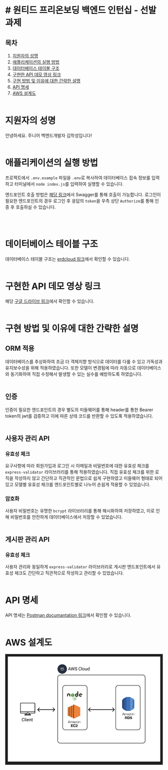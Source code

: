 # # 원티드 프리온보딩 백엔드 인턴십 - 선발 과제

## 목차

1. [지원자의 성명](#지원자의-성명)
2. [애플리케이션의 실행 방법](#애플리케이션의-실행-방법)
3. [데이터베이스 테이블 구조](#데이터베이스-테이블-구조)
4. [구현한 API 데모 영상 링크](#구현한-api-데모-영상-링크)
5. [구현 방법 및 이유에 대한 간략한 설명](#구현-방법-및-이유에-대한-간략한-설명)
6. [API 명세](#api-명세)
7. [AWS 설계도](#aws-설계도)
   <br/><br/>

# 지원자의 성명

안녕하세요. 주니어 백엔드개발자 김학성입니다!
<br/><br/>

# 애플리케이션의 실행 방법

프로젝트에서 `.env.example` 파일을 `.env`로 복사하여 데이터베이스 접속 정보를 입력하고 터미널에서 `node index.js`를 입력하여 실행할 수 있습니다.

엔드포인트 호출 방법은 [해당 링크](http://ec2-52-78-88-200.ap-northeast-2.compute.amazonaws.com/docs)에서 Swagger를 통해 호출이 가능합니다.
로그인이 필요한 엔드포인트의 경우 로그인 후 응답의 `token`을 우측 상단 `Authorize`를 통해 인증 후 호출하실 수 있습니다.

<br/><br/>

# 데이터베이스 테이블 구조

데이터베이스 테이블 구조는 [erdcloud 링크](https://www.erdcloud.com/d/bNwfRxD7AKENWqf3q)에서 확인할 수 있습니다.
<br/><br/>

# 구현한 API 데모 영상 링크

해당 [구글 드라이브 링크](https://drive.google.com/file/d/1ci9tEtv15mB55JxGilKShtZ74UpTELNu/view)에서 확인할 수 있습니다.
<br/><br/>

# 구현 방법 및 이유에 대한 간략한 설명

## ORM 적용

데이터베이스를 추상화하여 조금 더 객체지향 방식으로 데이터를 다룰 수 있고 가독성과 유지보수성을 위해 적용하였습니다. 또한 모델이 변경됨에 따라 자동으로 데이터베이스와 동기화하여 직접 수정해서 발생할 수 있는 실수를 예방하도록 하였습니다.
<br/><br/>

## 인증

인증이 필요한 엔드포인트의 경우 별도의 미들웨어를 통해 header를 통한 Bearer token의 jwt를 검증하고 이에 따른 상태 코드를 반환할 수 있도록 적용하였습니다.
<br/><br/>

## 사용자 관리 API

### 유효성 체크

요구사항에 따라 회원가입과 로그인 시 이메일과 비밀번호에 대한 유효성 체크를 `express-validator` 라이브러리를 통해 적용하였습니다.
직접 유효성 체크를 위한 로직을 작성하지 않고 간단하고 직관적인 문법으로 쉽게 구현하였고 미들웨어 형태로 되어있고 모델별 유효성 체크를 엔드포인트별로 나누어 손쉽게 적용할 수 있었습니다.

### 암호화

사용자 비밀번호는 유명한 `bcrypt` 라이브러리를 통해 해시화하여 저장하였고, 이로 인해 비밀번호를 안전하게 데이터베이스에서 저장할 수 있었습니다.
<br/><br/>

## 게시판 관리 API

### 유효성 체크

사용자 관리와 동일하게 `express-validator` 라이브러리로 게시판 엔드포인트에서 유효성 체크도 간단하고 직관적으로 작성하고 관리할 수 있었습니다.
<br/><br/>

# API 명세

API 명세는 [Postman documantation 링크](https://documenter.getpostman.com/view/12779641/2s9XxyRZGq)에서 확인할 수 있습니다.
<br/><br/>

# AWS 설계도

![ex_screenshot](./img/aws-blueprint.png)
